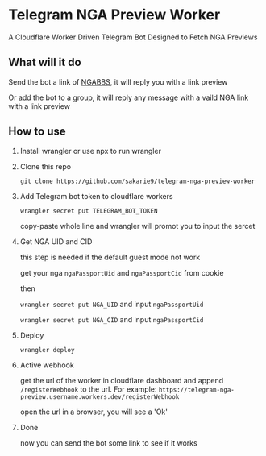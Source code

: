 # Telegram NGA Preview Worker

A Cloudflare Worker Driven Telegram Bot Designed to Fetch NGA Previews

## What will it do

Send the bot a link of [NGABBS](https://ngabbs.com/), it will reply you with a link preview

Or add the bot to a group, it will reply any message with a vaild NGA link with a link preview

## How to use

1. Install wrangler or use npx to run wrangler

2. Clone this repo

   `git clone https://github.com/sakarie9/telegram-nga-preview-worker`

3. Add Telegram bot token to cloudflare workers

   `wrangler secret put TELEGRAM_BOT_TOKEN`

   copy-paste whole line and wrangler will promot you to input the sercet

4. Get NGA UID and CID

   this step is needed if the default guest mode not work

   get your nga `ngaPassportUid` and `ngaPassportCid` from cookie

   then

   `wrangler secret put NGA_UID` and input `ngaPassportUid`

   `wrangler secret put NGA_CID` and input `ngaPassportCid`

5. Deploy

   `wrangler deploy`

6. Active webhook

   get the url of the worker in cloudflare dashboard and append `/registerWebhook` to the url. For example: `https://telegram-nga-preview.username.workers.dev/registerWebhook`

   open the url in a browser, you will see a 'Ok'

7. Done

   now you can send the bot some link to see if it works
